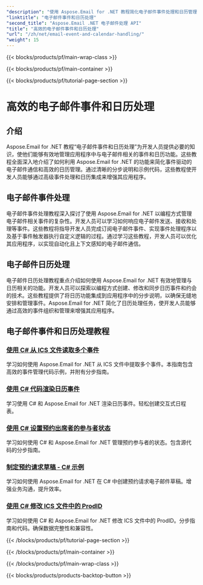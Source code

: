 ```yaml
---
"description": "使用 Aspose.Email for .NET 教程简化电子邮件事件处理和日历管理。学习如何自动化电子邮件事件并无缝集成日历功能。"
"linktitle": "电子邮件事件和日历处理"
"second_title": "Aspose.Email .NET 电子邮件处理 API"
"title": "高效的电子邮件事件和日历处理"
"url": "/zh/net/email-event-and-calendar-handling/"
"weight": 15
---
```


{{< blocks/products/pf/main-wrap-class >}}

{{< blocks/products/pf/main-container >}}

{{< blocks/products/pf/tutorial-page-section >}}

# 高效的电子邮件事件和日历处理


## 介绍

Aspose.Email for .NET 教程“电子邮件事件和日历处理”为开发人员提供必要的知识，使他们能够有效地管理应用程序中与电子邮件相关的事件和日历功能。这些教程全面深入地介绍了如何利用 Aspose.Email for .NET 的功能来简化事件驱动的电子邮件通信和高效的日历管理。通过清晰的分步说明和示例代码，这些教程使开发人员能够通过高级事件处理和日历集成来增强其应用程序。

## 电子邮件事件处理

电子邮件事件处理教程深入探讨了使用 Aspose.Email for .NET 以编程方式管理电子邮件相关事件的复杂性。开发人员可以学习如何响应电子邮件发送、接收和处理等事件。这些教程将指导开发人员完成订阅电子邮件事件、实现事件处理程序以及基于事件触发器执行自定义逻辑的过程。通过学习这些教程，开发人员可以优化其应用程序，以实现自动化且上下文感知的电子邮件通信。

## 电子邮件日历处理

电子邮件日历处理教程重点介绍如何使用 Aspose.Email for .NET 有效地管理与日历相关的功能。开发人员可以探索以编程方式创建、修改和同步日历事件和约会的技术。这些教程提供了将日历功能集成到应用程序中的分步说明，以确保无缝地安排和管理事件。Aspose.Email for .NET 简化了日历处理任务，使开发人员能够通过高效的事件组织和管理来增强其应用程序。

## 电子邮件事件和日历处理教程

### [使用 C# 从 ICS 文件读取多个事件](./reading-multiple-events-from-ics-files-with-csharp/)
学习如何使用 Aspose.Email for .NET 从 ICS 文件中提取多个事件。本指南包含高效的事件管理代码示例，并附有分步指南。
### [使用 C# 代码渲染日历事件](./rendering-calendar-events-using-csharp-code/)
学习使用 C# 和 Aspose.Email for .NET 渲染日历事件。轻松创建交互式日程表。
### [使用 C# 设置预约出席者的参与者状态](./setting-participant-status-for-appointment-attendees-with-csharp/)
学习如何使用 C# 和 Aspose.Email for .NET 管理预约参与者的状态。包含源代码的分步指南。
### [制定预约请求草稿 - C# 示例](./crafting-a-draft-appointment-request-csharp-example/)
学习如何使用 Aspose.Email for .NET 在 C# 中创建预约请求电子邮件草稿。增强业务沟通，提升效率。
### [使用 C# 修改 ICS 文件中的 ProdID](./altering-prodid-in-ics-files-with-csharp/)
学习如何使用 C# 和 Aspose.Email for .NET 修改 ICS 文件中的 ProdID。分步指南和代码。确保数据完整性和兼容性。 

{{< /blocks/products/pf/tutorial-page-section >}}

{{< /blocks/products/pf/main-container >}}

{{< /blocks/products/pf/main-wrap-class >}}

{{< blocks/products/products-backtop-button >}}